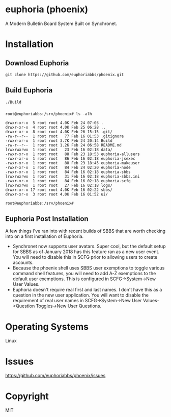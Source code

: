 # euphoria (phoenix)

A Modern Bulletin Board System Built on Synchronet.

# Installation

## Download Euphoria
	git clone https://github.com/euphoriabbs/phoenix.git

## Build Euphoria
	./Build

###

	root@euphoriabbs:/srv/phoenix# ls -alh

	drwxr-xr-x  5 root root 4.0K Feb 24 07:03 .
	drwxr-xr-x  4 root root 4.0K Feb 25 06:28 ..
	drwxr-xr-x  8 root root 4.0K Feb 26 15:15 .git/
	-rw-r--r--  1 root root   77 Feb 16 01:53 .gitignore
	-rwxr-xr-x  1 root root 3.7K Feb 24 20:14 Build
	-rw-r--r--  1 root root 1.2K Feb 24 06:58 README.md
	lrwxrwxrwx  1 root root   23 Feb 16 02:18 data/
	-rwxr-xr-x  1 root root   88 Feb 23 18:53 euphoria-allusers
	-rwxr-xr-x  1 root root   86 Feb 16 02:18 euphoria-jsexec
	-rwxr-xr-x  1 root root   88 Feb 23 18:45 euphoria-makeuser
	-rwxr-xr-x  1 root root   84 Feb 24 02:20 euphoria-node
	-rwxr-xr-x  1 root root   84 Feb 16 02:18 euphoria-sbbs
	lrwxrwxrwx  1 root root   31 Feb 16 02:18 euphoria-sbbs.ini
	-rwxr-xr-x  1 root root   84 Feb 16 02:18 euphoria-scfg
	lrwxrwxrwx  1 root root   27 Feb 16 02:18 logs/
	drwxr-xr-x 17 root root 4.0K Feb 16 02:22 sbbs/
	drwxr-xr-x  3 root root 4.0K Feb 16 01:52 ui/

	root@euphoriabbs:/srv/phoenix#

## Euphoria Post Installation
A few things I've ran into with recent builds of SBBS that are worth checking into on a first installation of Euphoria.
* Synchronet now supports user avatars. Super cool, but the default setup for SBBS as of January 2018 has this feature ran as a new user event. You will need to disable this in SCFG prior to allowing users to create accounts.
* Because the phoenix shell uses SBBS user exemptions to toggle various command shell features, you will need to add A-Z exemptions to the default user exemptions. This is configured in SCFG->System->New User Values.
* Euphoria doesn't require real first and last names. I don't have this as a question in the new user application. You will want to disable the requirement of real user names in SCFG->System->New User Values->Question Toggles->New User Questions.

# Operating Systems
Linux

# Issues
https://github.com/euphoriabbs/phoenix/issues

# Copyright
MIT

